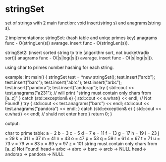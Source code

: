 # stringSet
set of strings with 2 main function: void insert(string s) and anagrams(string s).

2 implementations: 
stringSet: (hash table and uniqe primes key)
anagrams func - O(stringLen(s)) avarage.
insert func - O(stringLen(s)).

stringSet2: (insert sorted string to trie [algorithm sort, not bucket/radix sort])
anagrams func - O(|s|log(|s|)) avarage.
insert func - O(|s|log(|s|)).


using char to primes number hashing for each string.

example:
int main() {
    stringSet test = *new stringSet();
    test.insert("arcb");
    test.insert("barc");
    test.insert("abrc");
    test.insert("arbc");
    test.insert("pandora");
    test.insert("andorap");
    try {
        std::cout << test.anagrams("a231"); // will print "string must contain only chars from [a..z]"
    } catch (std::exception& e) {
        std::cout << e.what() << endl; // Not Found!
    }
    try {
        std::cout << test.anagrams("barc") << endl;
        std::cout << test.anagrams("pandora") << endl;
    } catch (std::exception& e) {
        std::cout << e.what() << endl; // shuld not enter here
    }
    return 0;
}

output:

char to prime table:
a = 2
b = 3
c = 5
d = 7
e = 11
f = 13
g = 17
h = 19
i = 23
j = 29
k = 31
l = 37
m = 41
n = 43
o = 47
p = 53
q = 59
r = 61
s = 67
t = 71
u = 73
v = 79
w = 83
x = 89
y = 97
z = 101
string must contain only chars from [a..z]
Not Found!
head-> arbc -> abrc -> barc -> arcb -> NULL
head-> andorap -> pandora -> NULL



